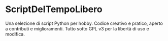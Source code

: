 # ScriptDelTempoLibero
Una selezione di script Python per hobby. Codice creativo e pratico, aperto a contributi e miglioramenti. Tutto sotto GPL v3 per la libertà di uso e modifica.
